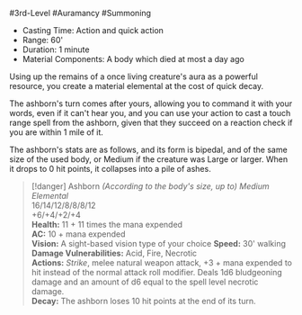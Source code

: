 #3rd-Level #Auramancy #Summoning
 
- Casting Time: Action and quick action
- Range: 60'
- Duration: 1 minute
- Material Components: A body which died at most a day ago  

Using up the remains of a once living creature's aura as a powerful resource, you create a material elemental at the cost of quick decay.
 
The ashborn's turn comes after yours, allowing you to command it with your words, even if it can't hear you, and you can use your action to cast a touch range spell from the ashborn, given that they succeed on a reaction check if you are within 1 mile of it.
 
The ashborn's stats are as follows, and its form is bipedal, and of the same size of the used body, or Medium if the creature was Large or larger. When it drops to 0 hit points, it collapses into a pile of ashes.

>[!danger] Ashborn
_(According to the body's size, up to) Medium Elemental_  
16/14/12/8/8/8/12  
+6/+4/+2/+4  
**Health:** 11 + 11 times the mana expended  
**AC:** 10 + mana expended  
**Vision:** A sight-based vision type of your choice
**Speed:** 30' walking  
**Damage Vulnerabilities:** Acid, Fire, Necrotic  
**Actions:** _Strike_, melee natural weapon attack, +3 + mana expended to hit instead of the normal attack roll modifier. Deals 1d6 bludgeoning damage and an amount of d6 equal to the spell level necrotic damage.  
**Decay:** The ashborn loses 10 hit points at the end of its turn.